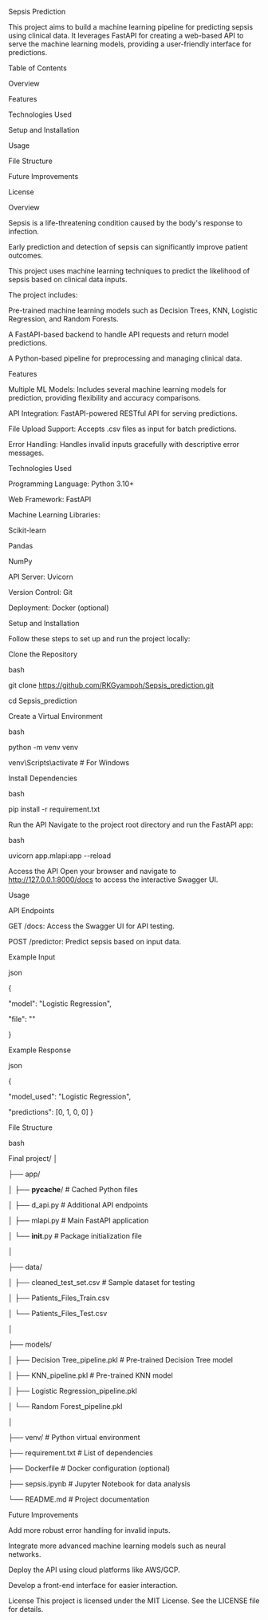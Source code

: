 Sepsis Prediction

This project aims to build a machine learning pipeline for predicting sepsis using clinical data. It leverages FastAPI for creating a web-based API to serve the machine learning models, providing a user-friendly interface for predictions.

Table of Contents

Overview

Features

Technologies Used

Setup and Installation

Usage

File Structure

Future Improvements

License

Overview

Sepsis is a life-threatening condition caused by the body's response to infection.

Early prediction and detection of sepsis can significantly improve patient outcomes. 

This project uses machine learning techniques to predict the likelihood of sepsis based on clinical data inputs.

The project includes:

Pre-trained machine learning models such as Decision Trees, KNN, Logistic Regression, and Random Forests.

A FastAPI-based backend to handle API requests and return model predictions.

A Python-based pipeline for preprocessing and managing clinical data.


Features

Multiple ML Models: Includes several machine learning models for prediction, providing flexibility and accuracy comparisons.

API Integration: FastAPI-powered RESTful API for serving predictions.

File Upload Support: Accepts .csv files as input for batch predictions.

Error Handling: Handles invalid inputs gracefully with descriptive error messages.


Technologies Used

Programming Language: Python 3.10+

Web Framework: FastAPI

Machine Learning Libraries:

Scikit-learn

Pandas

NumPy

API Server: Uvicorn

Version Control: Git

Deployment: Docker (optional)

Setup and Installation

Follow these steps to set up and run the project locally:

Clone the Repository

bash

git clone https://github.com/RKGyampoh/Sepsis_prediction.git

cd Sepsis_prediction

Create a Virtual Environment

bash

python -m venv venv

venv\Scripts\activate          # For Windows

Install Dependencies

bash

pip install -r requirement.txt

Run the API Navigate to the project root directory and run the FastAPI app:

bash

uvicorn app.mlapi:app --reload

Access the API Open your browser and navigate to http://127.0.0.1:8000/docs to access the interactive Swagger UI.

Usage

API Endpoints

GET /docs: Access the Swagger UI for API testing.

POST /predictor: Predict sepsis based on input data.

Example Input

json

{
  
  "model": "Logistic Regression",

  "file": "<Upload CSV file containing clinical data>"
  
}

Example Response

json

{

  "model_used": "Logistic Regression",
  
  "predictions": [0, 1, 0, 0]
}

File Structure

bash

Final project/
│

├── app/


│   ├── __pycache__/          # Cached Python files

│   ├── d_api.py              # Additional API endpoints

│   ├── mlapi.py              # Main FastAPI application

│   └── __init__.py           # Package initialization file

│

├── data/

│   ├── cleaned_test_set.csv  # Sample dataset for testing

│   ├── Patients_Files_Train.csv

│   └── Patients_Files_Test.csv

│

├── models/

│   ├── Decision Tree_pipeline.pkl  # Pre-trained Decision Tree model

│   ├── KNN_pipeline.pkl            # Pre-trained KNN model

│   ├── Logistic Regression_pipeline.pkl

│   └── Random Forest_pipeline.pkl

│

├── venv/                      # Python virtual environment

├── requirement.txt            # List of dependencies

├── Dockerfile                 # Docker configuration (optional)

├── sepsis.ipynb               # Jupyter Notebook for data analysis

└── README.md                  # Project documentation

Future Improvements

Add more robust error handling for invalid inputs.

Integrate more advanced machine learning models such as neural networks.

Deploy the API using cloud platforms like AWS/GCP.

Develop a front-end interface for easier interaction.


License
This project is licensed under the MIT License. See the LICENSE file for details.
